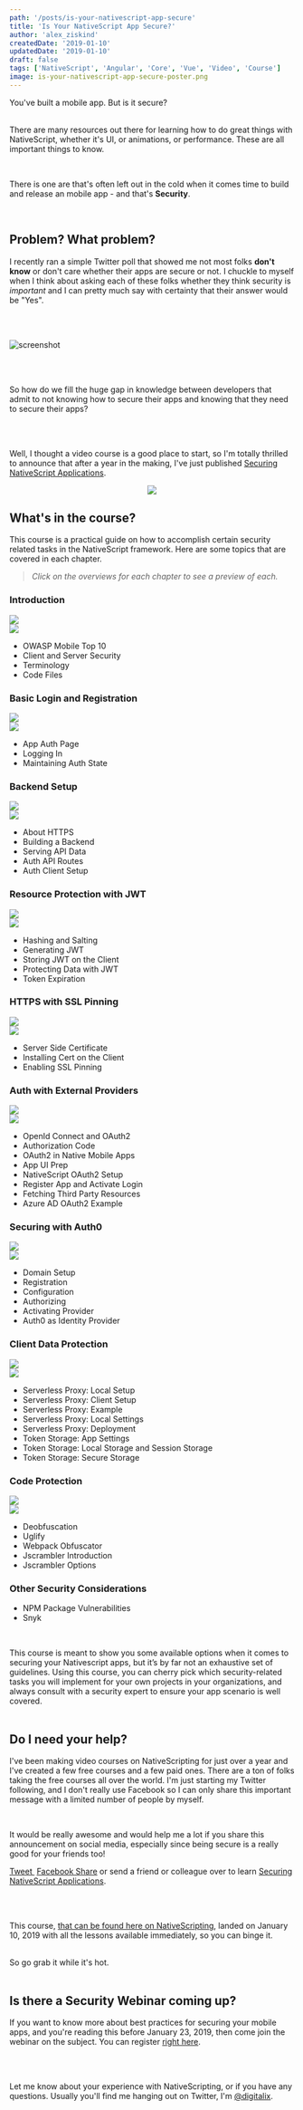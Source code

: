```yaml
---
path: '/posts/is-your-nativescript-app-secure'
title: 'Is Your NativeScript App Secure?'
author: 'alex_ziskind'
createdDate: '2019-01-10'
updatedDate: '2019-01-10'
draft: false
tags: ['NativeScript', 'Angular', 'Core', 'Vue', 'Video', 'Course']
image: is-your-nativescript-app-secure-poster.png
---
```


You've built a mobile app. But is it secure?
<br><br>

There are many resources out there for learning how to do great things with NativeScript, whether it's UI, or animations, or performance. These are all important things to know.

<br>

There is one are that's often left out in the cold when it comes time to build and release an mobile app - and that's **Security**.

<br>

## Problem? What problem?

I recently ran a simple Twitter poll that showed me not most folks **don't know** or don't care whether their apps are secure or not. I chuckle to myself when I think about asking each of these folks whether they think security is _important_ and I can pretty much say with certainty that their answer would be "Yes".

<br/><br/>

![screenshot](./images/twitter-security-poll.png)

<br><br>

So how do we fill the huge gap in knowledge between developers that admit to not knowing how to secure their apps and knowing that they need to secure their apps?

<br><br>

Well, I thought a video course is a good place to start, so I'm totally thrilled to announce that after a year in the making, I've just published [Securing NativeScript Applications](https://nativescripting.com/course/securing-nativescript-applications).

<p style="text-align: center;">
<img src="/img/illustrations/transparent_bg/securing-nativescript-applications.svg" />
</p>

## What's in the course?

This course is a practical guide on how to accomplish certain security related tasks in the NativeScript framework. Here are some topics that are covered in each chapter.

> _Click on the overviews for each chapter to see a preview of each._

### Introduction

<a href="https://courses.nativescripting.com/courses/securing-nativescript-applications/lectures/8771479" target="_blank">
    <div class="vid-clip-sm">
        <img src="/img/chapters/securing-nativescript-applications/chapter00.png" />
        <div class="vid-clip-play">
            <img src="/img/play_button.png" />
        </div>
    </div>
</a>

- OWASP Mobile Top 10
- Client and Server Security
- Terminology
- Code Files

### Basic Login and Registration

<a href="https://courses.nativescripting.com/courses/securing-nativescript-applications/lectures/8771488" target="_blank">
    <div class="vid-clip-sm">
        <img src="/img/chapters/securing-nativescript-applications/01_00_cover.png" />
        <div class="vid-clip-play">
            <img src="/img/play_button.png" />
        </div>
    </div>
</a>

- App Auth Page
- Logging In
- Maintaining Auth State

### Backend Setup

<a href="https://courses.nativescripting.com/courses/securing-nativescript-applications/lectures/8771494" target="_blank">
    <div class="vid-clip-sm">
        <img src="/img/chapters/securing-nativescript-applications/02_00_cover.png" />
        <div class="vid-clip-play">
            <img src="/img/play_button.png" />
        </div>
    </div>
</a>

- About HTTPS
- Building a Backend
- Serving API Data
- Auth API Routes
- Auth Client Setup

### Resource Protection with JWT

<a href="https://courses.nativescripting.com/courses/securing-nativescript-applications/lectures/8771504" target="_blank">
    <div class="vid-clip-sm">
        <img src="/img/chapters/securing-nativescript-applications/03_00_cover.png" />
        <div class="vid-clip-play">
            <img src="/img/play_button.png" />
        </div>
    </div>
</a>

- Hashing and Salting
- Generating JWT
- Storing JWT on the Client
- Protecting Data with JWT
- Token Expiration

### HTTPS with SSL Pinning

<a href="https://courses.nativescripting.com/courses/securing-nativescript-applications/lectures/8801124" target="_blank">
    <div class="vid-clip-sm">
        <img src="/img/chapters/securing-nativescript-applications/04_00_cover.png" />
        <div class="vid-clip-play">
            <img src="/img/play_button.png" />
        </div>
    </div>
</a>

- Server Side Certificate
- Installing Cert on the Client
- Enabling SSL Pinning

### Auth with External Providers

<a href="https://courses.nativescripting.com/courses/securing-nativescript-applications/lectures/8801131" target="_blank">
    <div class="vid-clip-sm">
        <img src="/img/chapters/securing-nativescript-applications/05_00_cover.png" />
        <div class="vid-clip-play">
            <img src="/img/play_button.png" />
        </div>
    </div>
</a>

- OpenId Connect and OAuth2
- Authorization Code
- OAuth2 in Native Mobile Apps
- App UI Prep
- NativeScript OAuth2 Setup
- Register App and Activate Login
- Fetching Third Party Resources
- Azure AD OAuth2 Example

### Securing with Auth0

<a href="https://courses.nativescripting.com/courses/securing-nativescript-applications/lectures/8801159" target="_blank">
    <div class="vid-clip-sm">
        <img src="/img/chapters/securing-nativescript-applications/06_00_cover.png" />
        <div class="vid-clip-play">
            <img src="/img/play_button.png" />
        </div>
    </div>
</a>

- Domain Setup
- Registration
- Configuration
- Authorizing
- Activating Provider
- Auth0 as Identity Provider

### Client Data Protection

<a href="https://courses.nativescripting.com/courses/securing-nativescript-applications/lectures/8801180" target="_blank">
    <div class="vid-clip-sm">
        <img src="/img/chapters/securing-nativescript-applications/07_00_cover.png" />
        <div class="vid-clip-play">
            <img src="/img/play_button.png" />
        </div>
    </div>
</a>

- Serverless Proxy: Local Setup
- Serverless Proxy: Client Setup
- Serverless Proxy: Example
- Serverless Proxy: Local Settings
- Serverless Proxy: Deployment
- Token Storage: App Settings
- Token Storage: Local Storage and Session Storage
- Token Storage: Secure Storage

### Code Protection

<a href="https://courses.nativescripting.com/courses/securing-nativescript-applications/lectures/8801191" target="_blank">
    <div class="vid-clip-sm">
        <img src="/img/chapters/securing-nativescript-applications/08_00_cover.png" />
        <div class="vid-clip-play">
            <img src="/img/play_button.png" />
        </div>
    </div>
</a>

- Deobfuscation
- Uglify
- Webpack Obfuscator
- Jscrambler Introduction
- Jscrambler Options

### Other Security Considerations

- NPM Package Vulnerabilities
- Snyk

<br>

This course is meant to show you some available options when it comes to securing your Nativescript apps, but it’s by far not an exhaustive set of guidelines.
Using this course, you can cherry pick which security-related tasks you will implement for your own projects in your organizations, and always consult with a security expert to ensure your app scenario is well covered.
<br><br>

## Do I need your help?

I've been making video courses on NativeScripting for just over a year and I've created a few free courses and a few paid ones. There are a ton of folks taking the free courses all over the world. I'm just starting my Twitter following, and I don't really use Facebook so I can only share this important message with a limited number of people by myself.

<br>

It would be really awesome and would help me a lot if you share this announcement on social media, especially since being secure is a really good for your friends too!

<p>
<a href="https://twitter.com/home?status=Securing%20NativeScript%20Applications%20is%20a%20new%20course%20from%20%40digitalix,%20OAuth2,%20JWT,%20SSL,%20and%20scrambling.%20Check%20it%20out!%20%E2%86%92%20https%3A//nativescripting.com/course/securing-nativescript-applications">Tweet </a>&nbsp;<a href="https://www.facebook.com/sharer/sharer.php?u=https%3A%2F%2Fnativescripting.com/course/securing-nativescript-applications">Facebook Share</a>&nbsp;or send a friend or colleague over to learn <a href="https://nativescripting.com/course/securing-nativescript-applications">Securing NativeScript Applications</a>.
</p>

<br><br>

This course, [that can be found here on NativeScripting](https://nativescripting.com/course/nativescript-hands-on-ui), landed on January 10, 2019 with all the lessons available immediately, so you can binge it.
<br><br>

So go grab it while it's hot.
<br><br>

## Is there a Security Webinar coming up?

If you want to know more about best practices for securing your mobile apps, and you're reading this before January 23, 2019, then come join the webinar on the subject. You can register <a href="https://www.progress.com/campaigns/kinvey/best-practices-for-securing-your-mobile-apps?utm_medium=listings&utm_source=nativescripting&utm_campaign=kinvey-webinar-secureapps" target="_blank">right here</a>.

<br><br>

Let me know about your experience with NativeScripting, or if you have any questions. Usually you'll find me hanging out on Twitter, I'm [@digitalix](https://twitter.com/intent/user?screen_name=digitalix).
